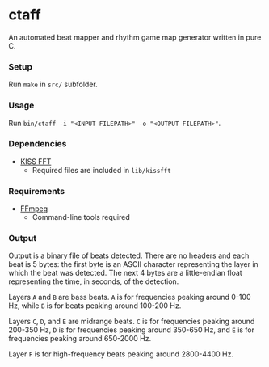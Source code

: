 # ctaff
An automated beat mapper and rhythm game map generator written in pure C.

### Setup
Run `make` in `src/` subfolder.

### Usage
Run `bin/ctaff -i "<INPUT FILEPATH>" -o "<OUTPUT FILEPATH>"`.

### Dependencies
- [KISS FFT](https://github.com/mborgerding/kissfft)
	- Required files are included in `lib/kissfft`

### Requirements
- [FFmpeg](https://www.ffmpeg.org/)
	- Command-line tools required

### Output
Output is a binary file of beats detected. There are no headers and each beat is 5 bytes: the first byte is an ASCII character representing the layer in which the beat was detected. The next 4 bytes are a little-endian float representing the time, in seconds, of the detection.

Layers `A` and `B` are bass beats. `A` is for frequencies peaking around 0-100 Hz, while `B` is for beats peaking around 100-200 Hz.

Layers `C`, `D`, and `E` are midrange beats. `C` is for frequencies peaking around 200-350 Hz, `D` is for frequencies peaking around 350-650 Hz, and `E` is for frequencies peaking around 650-2000 Hz.

Layer `F` is for high-frequency beats peaking around 2800-4400 Hz.